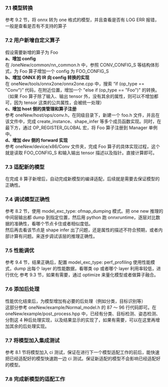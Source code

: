 ### 7.1 模型转换
参考 9.2 节，将 onnx 转为 one 格式的模型，并且查看是否有 LOG ERR 报错，一般是查看是否有不支持的算子

### 7.2 用户新增自定义算子
假设需要新增的算子为 Foo  
**a、增加 config**  
在 /oneNew/common/nn_common.h 中，参照 CONV_CONFIG_S 等结构体形式，为 Foo 算子增加一个 config 为 FOO_CONFIG_S  
**b、增加 ONNX 的 IR 向 config 转换的实现**  
在 oneNew/tools/onnx2one/onnx2one.cpp 中，搜索 “if (op_type == "Conv")” 代码，在附近位置，增加一个 "else if (op_type == "Foo")" 的转换。（如果 Foo 算子除了输入、输出 tensor 外，没有其余的属性，则可以不增加都可，因为 tensor 这类的公共属性，会被统一处理）  
**c、增加 host 侧的类管理和算子注册**   
参考 oneNew/host/ops/conv.h，在同级目录下，新建一个 foo.h 文件，并且在该文件中，完成 create_instance、shape_infer 等多个成员函数实现。同时，在最下方，通过 OP_REGISTER_GLOBAL 宏，将 Foo 算子注册到 Manager 单例中。  
**d、增加 dev 侧的 forward 实现**  
参考 oneNew/device/x86/Conv 文件夹，完成 Foo 算子的具体实现过程，这个就是读取 FOO_CONFIG_S 和输入输出 tensor 描述以及指针。直接计算即可。
### 7.3 适配新的模型
在完成 8 算子新增后，自动完成新模型的编译适配，后续就是需要去保证模型的正确性。  

### 7.4 调试模型正确性
参考 8.2 节，使用 model_exc_type: ofmap_dumping 模式。把 one new 推理的中间层输出都 dump 到指定位置，然后用 python 跑 onnxruntime，逐层对比数据的准确性，看哪个节点卡住或者相似度低。  
然后再去看该节点是 shape infer 出了问题，还是属性的描述不符合预期，或者内部计算有问题。来逐步调试该层的推理正确性。

### 7.5 性能调优
参考 9.4 节，结果正确后，配置 model_exc_type: perf_profiling 使用性能模式，dump 出每个 layer 的性能数据，看哪类 op 或者哪个 layer 利用率较低，进行优化
参考 9.3 节，如果有需要，通过 optimize 来量化模型或者做算子融合。  

### 7.6 添加后处理
性能优化结束后，为模型增加有必要的后处理（例如分类，目标识别等）  
这部分参考 oneNew/example/Normal_model.h 的 87 ～ 96 行代码即可。在 oneNew/example/post_process.hpp 中，已经有分类、目标检测、姿态检测、分割这 4 种后处理实现，以及结果显示的实现了，如果有需要，可以在这里再增加其余的后处理实现。

### 7.7 将模型加入集成测试
参考 8.1 节将模型加入 ci 测试，保证在进行下一个模型适配工作的前后，能快速把已经适配好的模型快速跑一边 ci 测试。保证新适配的模型不会影响已经适配好的模型。  

### 7.8 完成新模型的适配工作

